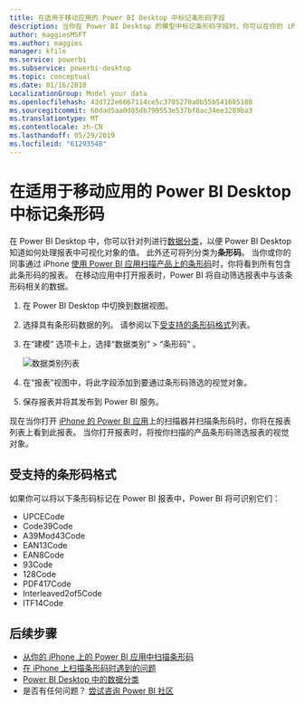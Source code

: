```yaml
---
title: 在适用于移动应用的 Power BI Desktop 中标记条形码字段
description: 当你在 Power BI Desktop 的模型中标记条形码字段时，你可以在你的 iPhone 的 Power BI 应用中自动为条形码筛选数据。
author: maggiesMSFT
ms.author: maggies
manager: kfile
ms.service: powerbi
ms.subservice: powerbi-desktop
ms.topic: conceptual
ms.date: 01/16/2018
LocalizationGroup: Model your data
ms.openlocfilehash: 43d722e6667114ce5c3705270a0b55b541685108
ms.sourcegitcommit: 60dad5aa0d85db790553e537bf8ac34ee3289ba3
ms.translationtype: MT
ms.contentlocale: zh-CN
ms.lasthandoff: 05/29/2019
ms.locfileid: "61293548"
---
```

# <a name="tag-barcodes-in-power-bi-desktop-for-the-mobile-apps"></a>在适用于移动应用的 Power BI Desktop 中标记条形码

在 Power BI Desktop 中，你可以针对列进行[数据分类](desktop-data-categorization.md)，以便 Power BI Desktop 知道如何处理报表中可视化对象的值。 此外还可将列分类为**条形码**。 当你或你的同事通过 iPhone [使用 Power BI 应用扫描产品上的条形码](consumer/mobile/mobile-apps-scan-barcode-iphone.md)时，你将看到所有包含此条形码的报表。 在移动应用中打开报表时，Power BI 将自动筛选报表中与该条形码相关的数据。

1. 在 Power BI Desktop 中切换到数据视图。
2. 选择具有条形码数据的列。 请参阅以下[受支持的条形码格式](#supported-barcode-formats)列表。
3. 在“建模”  选项卡上，选择“数据类别”   > “条形码”  。
   
    ![数据类别列表](media/desktop-mobile-barcodes/power-bi-desktop-barcode.png)
4. 在“报表”视图中，将此字段添加到要通过条形码筛选的视觉对象。
5. 保存报表并将其发布到 Power BI 服务。

现在当你打开 [iPhone 的 Power BI 应用](consumer/mobile/mobile-iphone-app-get-started.md)上的扫描器并扫描条形码时，你将在报表列表上看到此报表。 当你打开报表时，将按你扫描的产品条形码筛选报表的视觉对象。

## <a name="supported-barcode-formats"></a>受支持的条形码格式
如果你可以将以下条形码标记在 Power BI 报表中，Power BI 将可识别它们： 

* UPCECode 
* Code39Code  
* A39Mod43Code 
* EAN13Code 
* EAN8Code  
* 93Code  
* 128Code 
* PDF417Code 
* Interleaved2of5Code 
* ITF14Code 

## <a name="next-steps"></a>后续步骤
* [从你的 iPhone 上的 Power BI 应用中扫描条形码](consumer/mobile/mobile-apps-scan-barcode-iphone.md)
* [在 iPhone 上扫描条形码时遇到的问题](consumer/mobile/mobile-apps-scan-barcode-iphone.md#issues-with-scanning-a-barcode)
* [Power BI Desktop 中的数据分类](desktop-data-categorization.md)  
* 是否有任何问题？ [尝试咨询 Power BI 社区](http://community.powerbi.com/)


